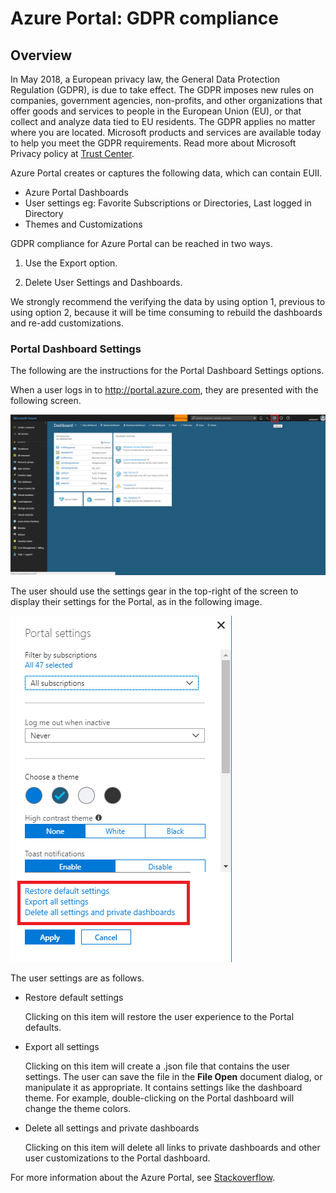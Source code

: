 
<a name="azure-portal-gdpr-compliance"></a>
# Azure Portal: GDPR compliance

<a name="azure-portal-gdpr-compliance-overview"></a>
## Overview

In May 2018, a European privacy law, the General Data Protection Regulation (GDPR), is due to take effect. The GDPR imposes new rules on companies, government agencies, non-profits, and other organizations that offer goods and services to people in the European Union (EU), or that collect and analyze data tied to EU residents. The GDPR applies no matter where you are located. 
Microsoft products and services are available today to help you meet the GDPR requirements. Read more about Microsoft Privacy policy at [Trust Center](https://www.microsoft.com/en-us/trustcenter).

Azure Portal creates or captures the following data, which can contain EUII.

* Azure Portal Dashboards
* User settings eg: Favorite Subscriptions or Directories, Last logged in Directory
* Themes and Customizations

GDPR compliance for Azure Portal can be reached in two ways.

1. Use the Export option.

1. Delete User Settings and Dashboards.

We strongly recommend the verifying the data by using option 1, previous to using option 2, because it will be time consuming to rebuild the dashboards and re-add customizations.

<a name="azure-portal-gdpr-compliance-overview-portal-dashboard-settings"></a>
### Portal Dashboard Settings

The following are the instructions for the Portal Dashboard Settings options.

When a user logs in to http://portal.azure.com, they are presented with the following screen.

![alt-text](../media/portalfx-gdpr/portalfx-gdpr-1.png)

The user should use the settings gear in the top-right of the screen to display their settings for the Portal, as in the following image.

![alt-text](../media/portalfx-gdpr/portalfx-gdpr-2.png)

The user settings are as follows.

* Restore default settings

    Clicking on this item will restore the user experience to the Portal defaults.

* Export all settings

    Clicking on this item will create a .json file that contains the user settings.  The user can save the file in the **File Open** document dialog, or manipulate it as appropriate.  It contains settings like the dashboard theme.  For example, double-clicking on the Portal dashboard will change the theme colors.

* Delete all settings and private dashboards

    Clicking on this item will delete all links to private dashboards and other user customizations to the Portal dashboard.


For more information about the Azure Portal, see [Stackoverflow](https://stackoverflow.microsoft.com).